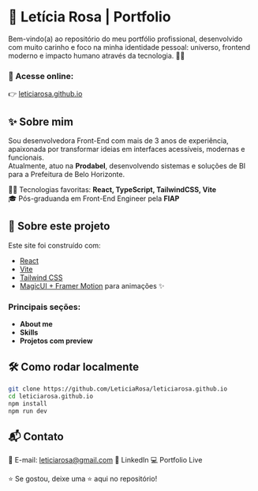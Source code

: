 # 🌌 Letícia Rosa | Portfolio

Bem-vindo(a) ao repositório do meu portfólio profissional, desenvolvido com muito carinho e foco na minha identidade pessoal: universo, frontend moderno e impacto humano através da tecnologia. 🚀💜

### 📍 Acesse online:
👉 [leticiarosa.github.io](https://leticiarosa.github.io/)

## ✨ Sobre mim

Sou desenvolvedora Front-End com mais de 3 anos de experiência, apaixonada por transformar ideias em interfaces acessíveis, modernas e funcionais.  
Atualmente, atuo na **Prodabel**, desenvolvendo sistemas e soluções de BI para a Prefeitura de Belo Horizonte.

👩‍💻 Tecnologias favoritas: **React, TypeScript, TailwindCSS, Vite**  
🎓 Pós-graduanda em Front-End Engineer pela **FIAP**

## 🧩 Sobre este projeto

Este site foi construído com:
- [React](https://reactjs.org/)
- [Vite](https://vitejs.dev/)
- [Tailwind CSS](https://tailwindcss.com/)
- [MagicUI + Framer Motion](https://www.framer.com/motion/) para animações ✨

### Principais seções:
- **About me**
- **Skills**
- **Projetos com preview**

## 🛠️ Como rodar localmente

```bash
git clone https://github.com/LeticiaRosa/leticiarosa.github.io
cd leticiarosa.github.io
npm install
npm run dev
```

## 📬 Contato
📧 E-mail: leticiarosa@gmail.com
💼 LinkedIn
💻 Portfolio Live

⭐ Se gostou, deixe uma ⭐ aqui no repositório!
